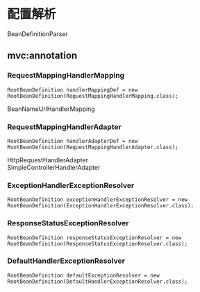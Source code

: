 
# 配置解析
BeanDefinitionParser


## mvc:annotation
### RequestMappingHandlerMapping
	RootBeanDefinition handlerMappingDef = new RootBeanDefinition(RequestMappingHandlerMapping.class);

BeanNameUrlHandlerMapping

### RequestMappingHandlerAdapter  
	RootBeanDefinition handlerAdapterDef = new RootBeanDefinition(RequestMappingHandlerAdapter.class);

HttpRequestHandlerAdapter  
SimpleControllerHandlerAdapter  

### ExceptionHandlerExceptionResolver   
	RootBeanDefinition exceptionHandlerExceptionResolver = new RootBeanDefinition(ExceptionHandlerExceptionResolver.class);  


### ResponseStatusExceptionResolver
	RootBeanDefinition responseStatusExceptionResolver = new RootBeanDefinition(ResponseStatusExceptionResolver.class);  


### DefaultHandlerExceptionResolver   
	RootBeanDefinition defaultExceptionResolver = new RootBeanDefinition(DefaultHandlerExceptionResolver.class);

